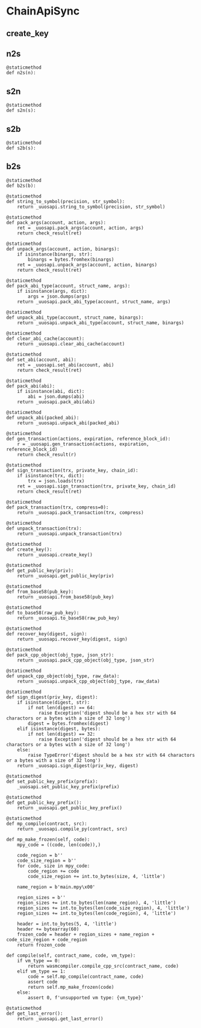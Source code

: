 # ChainApiSync

## create_key

## n2s
```
@staticmethod
def n2s(n):
```

## s2n
```
@staticmethod
def s2n(s):
```

## s2b
```
@staticmethod
def s2b(s):
```

## b2s
```
@staticmethod
def b2s(b):
```

    @staticmethod
    def string_to_symbol(precision, str_symbol):
        return _uuosapi.string_to_symbol(precision, str_symbol)

    @staticmethod
    def pack_args(account, action, args):
        ret = _uuosapi.pack_args(account, action, args)
        return check_result(ret)

    @staticmethod
    def unpack_args(account, action, binargs):
        if isinstance(binargs, str):
            binargs = bytes.fromhex(binargs)
        ret = _uuosapi.unpack_args(account, action, binargs)
        return check_result(ret)

    @staticmethod
    def pack_abi_type(account, struct_name, args):
        if isinstance(args, dict):
            args = json.dumps(args)
        return _uuosapi.pack_abi_type(account, struct_name, args)

    @staticmethod
    def unpack_abi_type(account, struct_name, binargs):
        return _uuosapi.unpack_abi_type(account, struct_name, binargs)

    @staticmethod
    def clear_abi_cache(account):
        return _uuosapi.clear_abi_cache(account)

    @staticmethod
    def set_abi(account, abi):
        ret = _uuosapi.set_abi(account, abi)
        return check_result(ret)

    @staticmethod
    def pack_abi(abi):
        if isinstance(abi, dict):
            abi = json.dumps(abi)
        return _uuosapi.pack_abi(abi)

    @staticmethod
    def unpack_abi(packed_abi):
        return _uuosapi.unpack_abi(packed_abi)

    @staticmethod
    def gen_transaction(actions, expiration, reference_block_id):
        r = _uuosapi.gen_transaction(actions, expiration, reference_block_id)
        return check_result(r)

    @staticmethod
    def sign_transaction(trx, private_key, chain_id):
        if isinstance(trx, dict):
            trx = json.loads(trx)
        ret = _uuosapi.sign_transaction(trx, private_key, chain_id)
        return check_result(ret)

    @staticmethod
    def pack_transaction(trx, compress=0):
        return _uuosapi.pack_transaction(trx, compress)

    @staticmethod
    def unpack_transaction(trx):
        return _uuosapi.unpack_transaction(trx)

    @staticmethod
    def create_key():
        return _uuosapi.create_key()

    @staticmethod
    def get_public_key(priv):
        return _uuosapi.get_public_key(priv)

    @staticmethod
    def from_base58(pub_key):
        return _uuosapi.from_base58(pub_key)

    @staticmethod
    def to_base58(raw_pub_key):
        return _uuosapi.to_base58(raw_pub_key)

    @staticmethod
    def recover_key(digest, sign):
        return _uuosapi.recover_key(digest, sign)

    @staticmethod
    def pack_cpp_object(obj_type, json_str):
        return _uuosapi.pack_cpp_object(obj_type, json_str)

    @staticmethod
    def unpack_cpp_object(obj_type, raw_data):
        return _uuosapi.unpack_cpp_object(obj_type, raw_data)

    @staticmethod
    def sign_digest(priv_key, digest):
        if isinstance(digest, str):
            if not len(digest) == 64:
                raise Exception('digest should be a hex str with 64 charactors or a bytes with a size of 32 long')
            digest = bytes.fromhex(digest)
        elif isinstance(digest, bytes):
            if not len(digest) == 32:
                raise Exception('digest should be a hex str with 64 charactors or a bytes with a size of 32 long')
        else:
            raise TypeError('digest should be a hex str with 64 charactors or a bytes with a size of 32 long')
        return _uuosapi.sign_digest(priv_key, digest)

    @staticmethod
    def set_public_key_prefix(prefix):
        _uuosapi.set_public_key_prefix(prefix)

    @staticmethod
    def get_public_key_prefix():
        return _uuosapi.get_public_key_prefix()

    @staticmethod
    def mp_compile(contract, src):
        return _uuosapi.compile_py(contract, src)

    def mp_make_frozen(self, code):
        mpy_code = ((code, len(code)),)

        code_region = b''
        code_size_region = b''
        for code, size in mpy_code:
            code_region += code
            code_size_region += int.to_bytes(size, 4, 'little')

        name_region = b'main.mpy\x00'

        region_sizes = b''
        region_sizes += int.to_bytes(len(name_region), 4, 'little')
        region_sizes += int.to_bytes(len(code_size_region), 4, 'little')
        region_sizes += int.to_bytes(len(code_region), 4, 'little')

        header = int.to_bytes(5, 4, 'little')
        header += bytearray(60)
        frozen_code = header + region_sizes + name_region + code_size_region + code_region
        return frozen_code

    def compile(self, contract_name, code, vm_type):
        if vm_type == 0:
            return wasmcompiler.compile_cpp_src(contract_name, code)
        elif vm_type == 1:
            code = self.mp_compile(contract_name, code)
            assert code
            return self.mp_make_frozen(code)
        else:
            assert 0, f'unsupported vm type: {vm_type}'

    @staticmethod
    def get_last_error():
        return _uuosapi.get_last_error()
